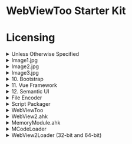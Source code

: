 
# WebViewToo Starter Kit


# Licensing

<!-- Other -->
<details>
<summary>Unless Otherwise Specified</summary>

    BSD Zero Clause License

    Copyright (C) 2025 by Philip Taylor GeekDudeAHK@Gmail.com (known also as GeekDude, G33kDude)

    Permission to use, copy, modify, and/or distribute this software for any purpose with or without fee is hereby granted.

    THE SOFTWARE IS PROVIDED "AS IS" AND THE AUTHOR DISCLAIMS ALL WARRANTIES WITH REGARD TO THIS SOFTWARE INCLUDING ALL IMPLIED WARRANTIES OF MERCHANTABILITY AND FITNESS. IN NO EVENT SHALL THE AUTHOR BE LIABLE FOR ANY SPECIAL, DIRECT, INDIRECT, OR CONSEQUENTIAL DAMAGES OR ANY DAMAGES WHATSOEVER RESULTING FROM LOSS OF USE, DATA OR PROFITS, WHETHER IN AN ACTION OF CONTRACT, NEGLIGENCE OR OTHER TORTIOUS ACTION, ARISING OUT OF OR IN CONNECTION WITH THE USE OR PERFORMANCE OF THIS SOFTWARE.
</details>

<!-- Image1.jpg -->

<details>
<summary>Image1.jpg</summary>

    Credit: X-ray: NASA/CXC/xx; Optical: NASA/STScI; Illustration: NASA/CXC/M.Weiss
    https://www.flickr.com/photos/nasamarshall/5474156466/in/photostream/ (CC BY-NC 2.0)

</details>

<!-- Image2.jpg -->

<details>
<summary>Image2.jpg</summary>

    Neutron Star (Kevin M. Gill)
    https://www.flickr.com/photos/kevinmgill/14773475650 (CC BY 2.0)

</details>

<!-- Image3.jpg -->

<details>
<summary>Image3.jpg</summary>

    Artist's impression of merging neutron stars (University of Warwick/Mark Garlick)
    https://www.eso.org/public/images/eso1733s/ (CC BY 4.0)
</details>

<!-- 10. Bootstrap -->

<details>
<summary>10. Bootstrap</summary>

**bootstrap.bundle.min.js**, **bootstrap.min.css**

    /*!
    * Bootstrap v5.3.1 (https://getbootstrap.com/)
    * Copyright 2011-2023 The Bootstrap Authors (https://github.com/twbs/bootstrap/graphs/contributors)
    * Licensed under MIT (https://github.com/twbs/bootstrap/blob/main/LICENSE)
    */

**color-modes.js**

    /*!
    * Color mode toggler for Bootstrap's docs (https://getbootstrap.com/)
    * Copyright 2011-2023 The Bootstrap Authors
    * Licensed under the Creative Commons Attribution 3.0 Unported License.
    */

</details>

<!-- 11. Vue Framework -->

<details>
<summary>11. Vue Framework</summary>

When run, this example imports separately licensed third-party libraries from
internet CDNs.

</details>

<!-- 12. Semantic UI -->

<details>
<summary>12. Semantic UI</summary>

When run, this example imports separately licensed third-party libraries from
internet CDNs.

</details>

<!-- File Encoder -->

<details>
<summary>File Encoder</summary>

[**Normalize.css**](https://github.com/necolas/normalize.css)

    The MIT License (MIT)

    Copyright © Nicolas Gallagher and Jonathan Neal

    Permission is hereby granted, free of charge, to any person obtaining a copy of
    this software and associated documentation files (the "Software"), to deal in
    the Software without restriction, including without limitation the rights to
    use, copy, modify, merge, publish, distribute, sublicense, and/or sell copies
    of the Software, and to permit persons to whom the Software is furnished to do
    so, subject to the following conditions:

    The above copyright notice and this permission notice shall be included in all
    copies or substantial portions of the Software.

    THE SOFTWARE IS PROVIDED "AS IS", WITHOUT WARRANTY OF ANY KIND, EXPRESS OR
    IMPLIED, INCLUDING BUT NOT LIMITED TO THE WARRANTIES OF MERCHANTABILITY,
    FITNESS FOR A PARTICULAR PURPOSE AND NONINFRINGEMENT. IN NO EVENT SHALL THE
    AUTHORS OR COPYRIGHT HOLDERS BE LIABLE FOR ANY CLAIM, DAMAGES OR OTHER
    LIABILITY, WHETHER IN AN ACTION OF CONTRACT, TORT OR OTHERWISE, ARISING FROM,
    OUT OF OR IN CONNECTION WITH THE SOFTWARE OR THE USE OR OTHER DEALINGS IN THE
    SOFTWARE.

[**Skeleton.css**](https://github.com/dhg/Skeleton)

    The MIT License (MIT)

    Copyright (c) 2011-2014 Dave Gamache

    Permission is hereby granted, free of charge, to any person obtaining a copy
    of this software and associated documentation files (the "Software"), to deal
    in the Software without restriction, including without limitation the rights
    to use, copy, modify, merge, publish, distribute, sublicense, and/or sell
    copies of the Software, and to permit persons to whom the Software is
    furnished to do so, subject to the following conditions:

    The above copyright notice and this permission notice shall be included in
    all copies or substantial portions of the Software.

    THE SOFTWARE IS PROVIDED "AS IS", WITHOUT WARRANTY OF ANY KIND, EXPRESS OR
    IMPLIED, INCLUDING BUT NOT LIMITED TO THE WARRANTIES OF MERCHANTABILITY,
    FITNESS FOR A PARTICULAR PURPOSE AND NONINFRINGEMENT. IN NO EVENT SHALL THE
    AUTHORS OR COPYRIGHT HOLDERS BE LIABLE FOR ANY CLAIM, DAMAGES OR OTHER
    LIABILITY, WHETHER IN AN ACTION OF CONTRACT, TORT OR OTHERWISE, ARISING FROM,
    OUT OF OR IN CONNECTION WITH THE SOFTWARE OR THE USE OR OTHER DEALINGS IN
    THE SOFTWARE.

</details>

<!-- Script Packager -->

<details>
<summary>Script Packager</summary>

[**Normalize.css**](https://github.com/necolas/normalize.css)

    The MIT License (MIT)

    Copyright © Nicolas Gallagher and Jonathan Neal

    Permission is hereby granted, free of charge, to any person obtaining a copy of
    this software and associated documentation files (the "Software"), to deal in
    the Software without restriction, including without limitation the rights to
    use, copy, modify, merge, publish, distribute, sublicense, and/or sell copies
    of the Software, and to permit persons to whom the Software is furnished to do
    so, subject to the following conditions:

    The above copyright notice and this permission notice shall be included in all
    copies or substantial portions of the Software.

    THE SOFTWARE IS PROVIDED "AS IS", WITHOUT WARRANTY OF ANY KIND, EXPRESS OR
    IMPLIED, INCLUDING BUT NOT LIMITED TO THE WARRANTIES OF MERCHANTABILITY,
    FITNESS FOR A PARTICULAR PURPOSE AND NONINFRINGEMENT. IN NO EVENT SHALL THE
    AUTHORS OR COPYRIGHT HOLDERS BE LIABLE FOR ANY CLAIM, DAMAGES OR OTHER
    LIABILITY, WHETHER IN AN ACTION OF CONTRACT, TORT OR OTHERWISE, ARISING FROM,
    OUT OF OR IN CONNECTION WITH THE SOFTWARE OR THE USE OR OTHER DEALINGS IN THE
    SOFTWARE.

[**Skeleton.css**](https://github.com/dhg/Skeleton)

    The MIT License (MIT)

    Copyright (c) 2011-2014 Dave Gamache

    Permission is hereby granted, free of charge, to any person obtaining a copy
    of this software and associated documentation files (the "Software"), to deal
    in the Software without restriction, including without limitation the rights
    to use, copy, modify, merge, publish, distribute, sublicense, and/or sell
    copies of the Software, and to permit persons to whom the Software is
    furnished to do so, subject to the following conditions:

    The above copyright notice and this permission notice shall be included in
    all copies or substantial portions of the Software.

    THE SOFTWARE IS PROVIDED "AS IS", WITHOUT WARRANTY OF ANY KIND, EXPRESS OR
    IMPLIED, INCLUDING BUT NOT LIMITED TO THE WARRANTIES OF MERCHANTABILITY,
    FITNESS FOR A PARTICULAR PURPOSE AND NONINFRINGEMENT. IN NO EVENT SHALL THE
    AUTHORS OR COPYRIGHT HOLDERS BE LIABLE FOR ANY CLAIM, DAMAGES OR OTHER
    LIABILITY, WHETHER IN AN ACTION OF CONTRACT, TORT OR OTHERWISE, ARISING FROM,
    OUT OF OR IN CONNECTION WITH THE SOFTWARE OR THE USE OR OTHER DEALINGS IN
    THE SOFTWARE.

</details>

<!-- WebViewToo -->

<details>
<summary>WebViewToo</summary>

    MIT License

    Copyright (c) 2025 Ryan Dingman (known also as Panaku, The-CoDingman)

    Permission is hereby granted, free of charge, to any person obtaining a copy
    of this software and associated documentation files (the "Software"), to deal
    in the Software without restriction, including without limitation the rights
    to use, copy, modify, merge, publish, distribute, sublicense, and/or sell
    copies of the Software, and to permit persons to whom the Software is
    furnished to do so, subject to the following conditions:

    The above copyright notice and this permission notice shall be included in all
    copies or substantial portions of the Software.

    THE SOFTWARE IS PROVIDED "AS IS", WITHOUT WARRANTY OF ANY KIND, EXPRESS OR
    IMPLIED, INCLUDING BUT NOT LIMITED TO THE WARRANTIES OF MERCHANTABILITY,
    FITNESS FOR A PARTICULAR PURPOSE AND NONINFRINGEMENT. IN NO EVENT SHALL THE
    AUTHORS OR COPYRIGHT HOLDERS BE LIABLE FOR ANY CLAIM, DAMAGES OR OTHER
    LIABILITY, WHETHER IN AN ACTION OF CONTRACT, TORT OR OTHERWISE, ARISING FROM,
    OUT OF OR IN CONNECTION WITH THE SOFTWARE OR THE USE OR OTHER DEALINGS IN THE
    SOFTWARE.

</details>

<!-- WebView2 -->

<details>
<summary>WebView2.ahk</summary>

    MIT License

    Copyright (c) 2023 thqby

    Permission is hereby granted, free of charge, to any person obtaining a copy
    of this software and associated documentation files (the "Software"), to deal
    in the Software without restriction, including without limitation the rights
    to use, copy, modify, merge, publish, distribute, sublicense, and/or sell
    copies of the Software, and to permit persons to whom the Software is
    furnished to do so, subject to the following conditions:

    The above copyright notice and this permission notice shall be included in all
    copies or substantial portions of the Software.

    THE SOFTWARE IS PROVIDED "AS IS", WITHOUT WARRANTY OF ANY KIND, EXPRESS OR
    IMPLIED, INCLUDING BUT NOT LIMITED TO THE WARRANTIES OF MERCHANTABILITY,
    FITNESS FOR A PARTICULAR PURPOSE AND NONINFRINGEMENT. IN NO EVENT SHALL THE
    AUTHORS OR COPYRIGHT HOLDERS BE LIABLE FOR ANY CLAIM, DAMAGES OR OTHER
    LIABILITY, WHETHER IN AN ACTION OF CONTRACT, TORT OR OTHERWISE, ARISING FROM,
    OUT OF OR IN CONNECTION WITH THE SOFTWARE OR THE USE OR OTHER DEALINGS IN THE
    SOFTWARE.

</details>

<!-- MemoryModule.ahk -->

<details>
<summary>MemoryModule.ahk</summary>

MemoryModule by Joachim Bauch (known also as fancycode)

Compiled from unmodified source (https://github.com/fancycode/MemoryModule) to
Executable Form (*.obj) then converted to Base64 using thqby's COFF Reader
(https://github.com/thqby/ahk2_lib/blob/master/MCode/COFFReader.ahk) as
modified from G33kDude's MCL.ahk (https://github.com/G33kDude/MCL.ahk). It is
distributed here in accordance with MPL-2.0 section 3.2:

> If You distribute Covered Software in Executable Form then:
>
> (a) such Covered Software must also be made available in Source Code
>     Form, as described in Section 3.1, and You must inform recipients of
>     the Executable Form how they can obtain a copy of such Source Code
>     Form by reasonable means in a timely manner, at a charge no more
>     than the cost of distribution to the recipient; and
>
> (b) You may distribute such Executable Form under the terms of this
>     License, or sublicense it under different terms, provided that the
>     license for the Executable Form does not attempt to limit or alter
>     the recipients' rights in the Source Code Form under this License.

This MemoryModule library is sublicensed as follows, except as would otherwise
violate the terms of Joachim Bauch's original MemoryModule:

Copyright (C) 2025 by Philip Taylor <GeekDudeAHK@Gmail.com> (known also as
GeekDude, G33kDude)

Permission to use, copy, modify, and/or distribute this software for any
purpose with or without fee is hereby granted.

THE SOFTWARE IS PROVIDED "AS IS" AND THE AUTHOR DISCLAIMS ALL WARRANTIES WITH
REGARD TO THIS SOFTWARE INCLUDING ALL IMPLIED WARRANTIES OF MERCHANTABILITY
AND FITNESS. IN NO EVENT SHALL THE AUTHOR BE LIABLE FOR ANY SPECIAL, DIRECT,
INDIRECT, OR CONSEQUENTIAL DAMAGES OR ANY DAMAGES WHATSOEVER RESULTING FROM
LOSS OF USE, DATA OR PROFITS, WHETHER IN AN ACTION OF CONTRACT, NEGLIGENCE OR
OTHER TORTIOUS ACTION, ARISING OUT OF OR IN CONNECTION WITH THE USE OR
PERFORMANCE OF THIS SOFTWARE

</details>

<!-- MCodeLoader -->

<details>
<summary>MCodeLoader</summary>

    MIT License

    Copyright (c) 2023 thqby

    Permission is hereby granted, free of charge, to any person obtaining a copy
    of this software and associated documentation files (the "Software"), to deal
    in the Software without restriction, including without limitation the rights
    to use, copy, modify, merge, publish, distribute, sublicense, and/or sell
    copies of the Software, and to permit persons to whom the Software is
    furnished to do so, subject to the following conditions:

    The above copyright notice and this permission notice shall be included in all
    copies or substantial portions of the Software.

    THE SOFTWARE IS PROVIDED "AS IS", WITHOUT WARRANTY OF ANY KIND, EXPRESS OR
    IMPLIED, INCLUDING BUT NOT LIMITED TO THE WARRANTIES OF MERCHANTABILITY,
    FITNESS FOR A PARTICULAR PURPOSE AND NONINFRINGEMENT. IN NO EVENT SHALL THE
    AUTHORS OR COPYRIGHT HOLDERS BE LIABLE FOR ANY CLAIM, DAMAGES OR OTHER
    LIABILITY, WHETHER IN AN ACTION OF CONTRACT, TORT OR OTHERWISE, ARISING FROM,
    OUT OF OR IN CONNECTION WITH THE SOFTWARE OR THE USE OR OTHER DEALINGS IN THE
    SOFTWARE.

</details>

<!-- WebView2Loader -->

<details>
<summary>WebView2Loader (32-bit and 64-bit)</summary>

    Copyright (C) Microsoft Corporation. All rights reserved.

    Redistribution and use in source and binary forms, with or without
    modification, are permitted provided that the following conditions are
    met:

    * Redistributions of source code must retain the above copyright
    notice, this list of conditions and the following disclaimer.
    * Redistributions in binary form must reproduce the above
    copyright notice, this list of conditions and the following disclaimer
    in the documentation and/or other materials provided with the
    distribution.
    * The name of Microsoft Corporation, or the names of its contributors 
    may not be used to endorse or promote products derived from this
    software without specific prior written permission.

    THIS SOFTWARE IS PROVIDED BY THE COPYRIGHT HOLDERS AND CONTRIBUTORS
    "AS IS" AND ANY EXPRESS OR IMPLIED WARRANTIES, INCLUDING, BUT NOT
    LIMITED TO, THE IMPLIED WARRANTIES OF MERCHANTABILITY AND FITNESS FOR
    A PARTICULAR PURPOSE ARE DISCLAIMED. IN NO EVENT SHALL THE COPYRIGHT
    OWNER OR CONTRIBUTORS BE LIABLE FOR ANY DIRECT, INDIRECT, INCIDENTAL,
    SPECIAL, EXEMPLARY, OR CONSEQUENTIAL DAMAGES (INCLUDING, BUT NOT
    LIMITED TO, PROCUREMENT OF SUBSTITUTE GOODS OR SERVICES; LOSS OF USE,
    DATA, OR PROFITS; OR BUSINESS INTERRUPTION) HOWEVER CAUSED AND ON ANY
    THEORY OF LIABILITY, WHETHER IN CONTRACT, STRICT LIABILITY, OR TORT
    (INCLUDING NEGLIGENCE OR OTHERWISE) ARISING IN ANY WAY OUT OF THE USE
    OF THIS SOFTWARE, EVEN IF ADVISED OF THE POSSIBILITY OF SUCH DAMAGE.

</details>
